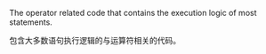 The operator related code that contains the execution logic of most statements.

包含大多数语句执行逻辑的与运算符相关的代码。
